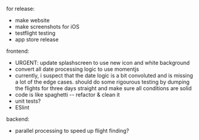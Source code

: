 for release:
- make website
- make screenshots for iOS
- testflight testing
- app store release

frontend:
- URGENT: update splashscreen to use new icon and white background
- convert all date processing logic to use momentjs
- currently, i suspect that the date logic is a bit convoluted and is missing a lot of the edge cases. should do some rigourous testing by dumping the flights for three days straight and make sure all conditions are solid
- code is like spaghetti -- refactor & clean it
- unit tests?
- ESlint

backend:
- parallel processing to speed up flight finding?
